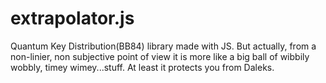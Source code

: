 # extrapolator.js
Quantum Key Distribution(BB84) library made with JS. But actually, from a non-linier, non subjective point of view it is more like a big ball of wibbily wobbly, timey wimey...stuff. At least it protects you from Daleks.
